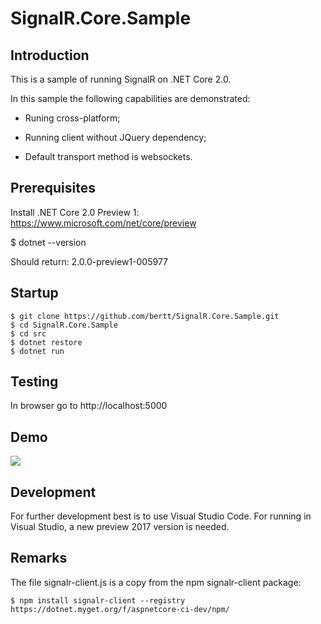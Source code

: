 # SignalR.Core.Sample

## Introduction

This is a sample of running SignalR on .NET Core 2.0.

In this sample the following capabilities are demonstrated:

- Runing cross-platform;

- Running client without JQuery dependency;

- Default transport method is websockets.

## Prerequisites 

Install .NET Core 2.0 Preview 1: https://www.microsoft.com/net/core/preview

$ dotnet --version

Should return: 2.0.0-preview1-005977

## Startup

```
$ git clone https://github.com/bertt/SignalR.Core.Sample.git
$ cd SignalR.Core.Sample
$ cd src
$ dotnet restore
$ dotnet run
```

## Testing 

In browser go to http://localhost:5000

## Demo 

<img src = "signalr_core.gif"/>

## Development

For further development best is to use Visual Studio Code. For running in Visual Studio, a new preview 2017 version is needed.

## Remarks

The file signalr-client.js is a copy from the npm signalr-client package:

```
$ npm install signalr-client --registry https://dotnet.myget.org/f/aspnetcore-ci-dev/npm/
```
